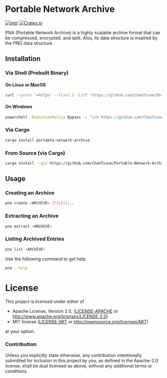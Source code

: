 # Portable Network Archive
[![test](https://github.com/ChanTsune/Portable-Network-Archive/actions/workflows/test.yml/badge.svg)](https://github.com/ChanTsune/Portable-Network-Archive/actions/workflows/test.yml)
[![Crates.io][crates-badge]][crates-url]

[crates-badge]: https://img.shields.io/crates/v/portable-network-archive.svg
[crates-url]: https://crates.io/crates/portable-network-archive

PNA (Portable Network Archive) is a highly scalable archive format that can be compressed, encrypted, and split.
Also, its data structure is inspired by the PNG data structure.

## Installation

### Via Shell (Prebuilt Binary)

#### On Linux or MacOS

```sh
curl --proto '=https' --tlsv1.2 -LsSf 'https://github.com/ChanTsune/Portable-Network-Archive/releases/latest/download/portable-network-archive-installer.sh' | sh
```

#### On Windows

```sh
powershell -ExecutionPolicy Bypass -c "irm https://github.com/ChanTsune/Portable-Network-Archive/releases/latest/download/portable-network-archive-installer.ps1 | iex"
```

### Via Cargo

```sh
cargo install portable-network-archive
```

### From Source (via Cargo)

```sh
cargo install --git https://github.com/ChanTsune/Portable-Network-Archive.git portable-network-archive
```

## Usage

### Creating an Archive

```sh
pna create <ARCHIVE> [FILES]...
```

### Extracting an Archive

```sh
pna extract <ARCHIVE>
```

### Listing Archived Entries

```sh
pna list <ARCHIVE>
```

Use the following command to get help.

```sh
pna --help
```

# License

This project is licensed under either of

* Apache License, Version 2.0, ([LICENSE-APACHE](../LICENSE-APACHE) or
http://www.apache.org/licenses/LICENSE-2.0)
* MIT license ([LICENSE-MIT](../LICENSE-MIT) or
http://opensource.org/licenses/MIT)

at your option.

### Contribution

Unless you explicitly state otherwise, any contribution intentionally submitted
for inclusion in this project by you, as defined in the Apache-2.0 license,
shall be dual licensed as above, without any additional terms or conditions.
